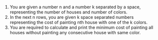 1. You are given a number n and a number k separated by a space, representing the number of houses and number of colors.
2. In the next n rows, you are given k space separated numbers representing the cost of painting nth house with one of the k colors.
3. You are required to calculate and print the minimum cost of painting all houses without painting any consecutive house with same color.